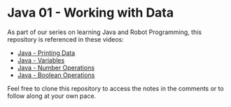 # Java 01 - Working with Data

As part of our series on learning Java and Robot Programming, this repository is referenced in these videos:
- [Java - Printing Data](https://youtu.be/3alcVFJBTmI)
- [Java - Variables](https://youtu.be/48917o5FTBk)
- [Java - Number Operations](https://youtu.be/aVZ9_Y8SSxg)
- [Java - Boolean Operations](https://youtu.be/njvDMXoxr9U)

Feel free to clone this repository to access the notes in the comments or to follow along at your own pace.